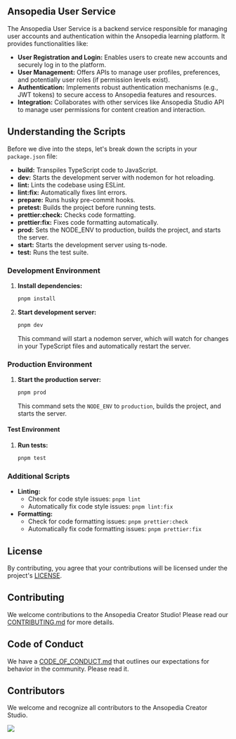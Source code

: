 ## Ansopedia User Service

The Ansopedia User Service is a backend service responsible for managing user accounts and authentication within the Ansopedia learning platform. It provides functionalities like:

- **User Registration and Login:** Enables users to create new accounts and securely log in to the platform.
- **User Management:** Offers APIs to manage user profiles, preferences, and potentially user roles (if permission levels exist).
- **Authentication:** Implements robust authentication mechanisms (e.g., JWT tokens) to secure access to Ansopedia features and resources.
- **Integration:** Collaborates with other services like Ansopedia Studio API to manage user permissions for content creation and interaction.

## Understanding the Scripts

Before we dive into the steps, let's break down the scripts in your `package.json` file:

- **build:** Transpiles TypeScript code to JavaScript.
- **dev:** Starts the development server with nodemon for hot reloading.
- **lint:** Lints the codebase using ESLint.
- **lint:fix:** Automatically fixes lint errors.
- **prepare:** Runs husky pre-commit hooks.
- **pretest:** Builds the project before running tests.
- **prettier:check:** Checks code formatting.
- **prettier:fix:** Fixes code formatting automatically.
- **prod:** Sets the NODE_ENV to production, builds the project, and starts the server.
- **start:** Starts the development server using ts-node.
- **test:** Runs the test suite.

### Development Environment

1. **Install dependencies:**
   ```bash
   pnpm install
   ```
2. **Start development server:**
   ```bash
   pnpm dev
   ```
   This command will start a nodemon server, which will watch for changes in your TypeScript files and automatically restart the server.

### Production Environment

1. **Start the production server:**
   ```bash
   pnpm prod
   ```
   This command sets the `NODE_ENV` to `production`, builds the project, and starts the server.

#### Test Environment

1. **Run tests:**
   ```bash
   pnpm test
   ```

### Additional Scripts

- **Linting:**
  - Check for code style issues: `pnpm lint`
  - Automatically fix code style issues: `pnpm lint:fix`
- **Formatting:**
  - Check for code formatting issues: `pnpm prettier:check`
  - Automatically fix code formatting issues: `pnpm prettier:fix`

## License

By contributing, you agree that your contributions will be licensed under the project's [LICENSE](./LICENSE).

## Contributing

We welcome contributions to the Ansopedia Creator Studio! Please read our [CONTRIBUTING.md](./CONTRIBUTING.md) for more details.

## Code of Conduct

We have a [CODE_OF_CONDUCT.md](./CODE_OF_CONDUCT.md) that outlines our expectations for behavior in the community. Please read it.

## Contributors

We welcome and recognize all contributors to the Ansopedia Creator Studio.

<a href="https://github.com/ansopedia/user-service/graphs/contributors">
  <img src="https://contrib.rocks/image?repo=ansopedia/user-service" />
</a>
